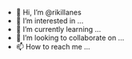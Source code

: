 - 👋 Hi, I’m @rikillanes
- 👀 I’m interested in ...
- 🌱 I’m currently learning ...
- 💞️ I’m looking to collaborate on ...
- 📫 How to reach me ...

<!---
rikillanes/rikillanes is a ✨ special ✨ repository because its `README.md` (this file) appears on your GitHub profile.
You can click the Preview link to take a look at your changes.
--->
